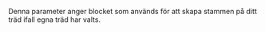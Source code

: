 Denna parameter anger blocket som används för att skapa stammen på ditt träd ifall egna träd har valts.